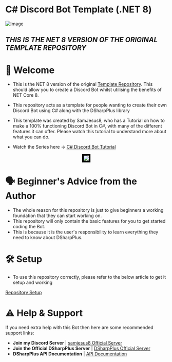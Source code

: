 ﻿# C# Discord Bot Template (.NET 8)

![image](https://media.discordapp.net/attachments/1020110665161113610/1151881716894543893/discord_bot_tutorial_logo_2023.png?ex=651ace72&is=65197cf2&hm=87e25be49a8c55f8828e0ef5a80f6d92acc90bac2342858e357266426789867d&=)

## ***THIS IS THE NET 8 VERSION OF THE ORIGINAL TEMPLATE REPOSITORY***

# :wave: Welcome
- This is the NET 8 version of the original [Template Repository](https://github.com/samjesus8/CSharp-Discord-Bot-Template). This should allow you to create a Discord Bot whilst utilising the benefits of NET Core 8.
 
- This repository acts as a template for people wanting to create their own Discord Bot using C# along with the DSharpPlus library

- This template was created by SamJesus8, who has a Tutorial on how to make a 100% functioning Discord Bot
in C#, with many of the different features it can offer. Please watch this tutorial to understand more about what you can do.

- Watch the Series here -> [C# Discord Bot Tutorial](https://www.youtube.com/playlist?list=PLcpUxmcrEm_A819eppTt09S6EGVH99TSV)

<p align="center">
    <img src="https://media.discordapp.net/attachments/1020110665161113610/1196549014947106836/image.png?ex=65b8081b&is=65a5931b&hm=5f49464c668a53aaa80985da32b0f872b42af245b834337880741d959636255a&=&format=webp&quality=lossless" style="border:5px solid black" />
</p>

# :speaking_head: Beginner's Advice from the Author

- The whole reason for this repository is just to give beginners a working foundation that they can start working on.
- This repository will only contain the basic features for you to get started coding the Bot.
- This is because it is the user's responsibility to learn everything they need to know about DSharpPlus.

# :hammer_and_wrench: Setup

- To use this repository correctly, please refer to the below article to get it setup and working

[Repository Setup](https://github.com/samjesus8/CSharp-Discord-Bot-Template-NET8/blob/master/Docs/repository_setup.md)

# :warning: Help & Support

If you need extra help with this Bot then here are some recommended support links:

- **Join my Discord Server** | [samjesus8 Official Server](https://discord.com/invite/GrcaGNSfCR)
- **Join the Official DSharpPlus Server** | [DSharpPlus Official Server](https://discord.com/invite/dsharpplus)
- **DSharpPlus API Documentation** | [API Documentation](https://dsharpplus.github.io/DSharpPlus/api/index.html)


